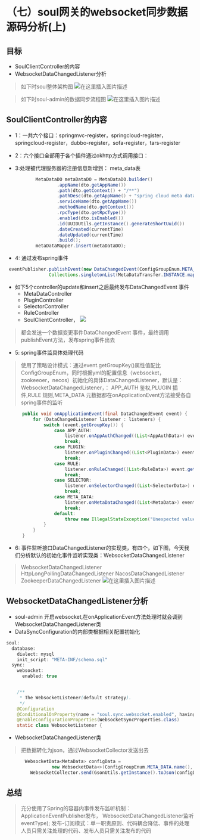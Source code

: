 # （七）soul网关的websocket同步数据源码分析(上)

##  目标
* SoulClientController的内容
* WebsocketDataChangedListener分析

> 如下时soul整体架构图
![在这里插入图片描述](https://img-blog.csdnimg.cn/20210123182931181.png?x-oss-process=image/watermark,type_ZmFuZ3poZW5naGVpdGk,shadow_10,text_aHR0cHM6Ly9ibG9nLmNzZG4ubmV0L3FxXzM3ODY5MjQz,size_16,color_FFFFFF,t_70#pic_center)


> 如下时soul-admin的数据同步流程图 
![在这里插入图片描述](https://img-blog.csdnimg.cn/20210123182940990.png?x-oss-process=image/watermark,type_ZmFuZ3poZW5naGVpdGk,shadow_10,text_aHR0cHM6Ly9ibG9nLmNzZG4ubmV0L3FxXzM3ODY5MjQz,size_16,color_FFFFFF,t_70#pic_center)


## SoulClientController的内容

*  1：一共六个接口：springmvc-register，springcloud-register，springcloud-register，dubbo-register，sofa-register，tars-register
    
*  2：六个接口全部用于各个插件通过okhttp方式调用接口：
*  3:处理被代理服务器的注册信息新增到： meta_data表
    
 ```Java   
            MetaDataDO metaDataDO = MetaDataDO.builder()
                    .appName(dto.getAppName())
                    .path(dto.getContext() + "/**")
                    .pathDesc(dto.getAppName() + "spring cloud meta data info")
                    .serviceName(dto.getAppName())
                    .methodName(dto.getContext())
                    .rpcType(dto.getRpcType())
                    .enabled(dto.isEnabled())
                    .id(UUIDUtils.getInstance().generateShortUuid())
                    .dateCreated(currentTime)
                    .dateUpdated(currentTime)
                    .build();
            metaDataMapper.insert(metaDataDO);

```

* 4: 通过发布spring事件


``` Java
 eventPublisher.publishEvent(new DataChangedEvent(ConfigGroupEnum.META_DATA, DataEventTypeEnum.CREATE,
                Collections.singletonList(MetaDataTransfer.INSTANCE.mapToData(metaDataDO))));    

```

*  如下5个controller的update和insert之后最终发布DataChangedEvent 事件
    * MetaDataController
    * PluginController
    * SelectorController
    * RuleController
    * SoulClientController，
![](https://img-blog.csdnimg.cn/20210123183001805.png?x-oss-process=image/watermark,type_ZmFuZ3poZW5naGVpdGk,shadow_10,text_aHR0cHM6Ly9ibG9nLmNzZG4ubmV0L3FxXzM3ODY5MjQz,size_16,color_FFFFFF,t_70#pic_center)
> 都会发送一个数据变更事件DataChangedEvent 事件，最终调用publishEvent方法，发布spring事件出去


* 5: spring事件监具体处理代码
>使用了策略设计模式：通过event.getGroupKey()属性值配比ConfigGroupEnum，同时根据yml的配置信息（websocket，zookeeoer，necos）初始化的具体DataChangedListener，默认是：WebsocketDataChangedListener，： APP_AUTH 鉴权,PLUGIN 插件,RULE 规则,META_DATA 元数据都在onApplicationEvent方法接受各自spring事件的监听
  ```Java  
        public void onApplicationEvent(final DataChangedEvent event) {
            for (DataChangedListener listener : listeners) {
                switch (event.getGroupKey()) {
                    case APP_AUTH:
                        listener.onAppAuthChanged((List<AppAuthData>) event.getSource(), event.getEventType());
                        break;
                    case PLUGIN:
                        listener.onPluginChanged((List<PluginData>) event.getSource(), event.getEventType());
                        break;
                    case RULE:
                        listener.onRuleChanged((List<RuleData>) event.getSource(), event.getEventType());
                        break;
                    case SELECTOR:
                        listener.onSelectorChanged((List<SelectorData>) event.getSource(), event.getEventType());
                        break;
                    case META_DATA:
                        listener.onMetaDataChanged((List<MetaData>) event.getSource(), event.getEventType());
                        break;
                    default:
                        throw new IllegalStateException("Unexpected value: " + event.getGroupKey());
                }
            }
        }

```

* 6: 事件监听接口DataChangedListener的实现类，有四个，如下图，今天我们分析默认的初始化事件监听实现类：WebsocketDataChangedListener
>WebsocketDataChangedListener
>HttpLongPollingDataChangedListener
>NacosDataChangedListener
>ZookeeperDataChangedListener
![在这里插入图片描述](https://img-blog.csdnimg.cn/20210123183101362.png?x-oss-process=image/watermark,type_ZmFuZ3poZW5naGVpdGk,shadow_10,text_aHR0cHM6Ly9ibG9nLmNzZG4ubmV0L3FxXzM3ODY5MjQz,size_16,color_FFFFFF,t_70#pic_center)


## WebsocketDataChangedListener分析

* soul-admin 开启websocket,在onApplicationEvent方法处理时就会调到WebsocketDataChangedListener类  
* DataSyncConfiguration的内部类根据相关配置初始化
```Java  
soul:
  database:
    dialect: mysql
    init_script: "META-INF/schema.sql"
  sync:
    websocket:
      enabled: true

  ```
```Java  

    /**
     * The WebsocketListener(default strategy).
     */
    @Configuration
    @ConditionalOnProperty(name = "soul.sync.websocket.enabled", havingValue = "true", matchIfMissing = true)
    @EnableConfigurationProperties(WebsocketSyncProperties.class)
    static class WebsocketListener {

  ```
* WebsocketDataChangedListener类
> 把数据转化为json，通过WebsocketCollector发送出去
>
```Java  
       WebsocketData<MetaData> configData =
                 new WebsocketData<>(ConfigGroupEnum.META_DATA.name(), eventType.name(), metaDataList);
         WebsocketCollector.send(GsonUtils.getInstance().toJson(configData), eventType);
```

##  总结
> 充分使用了Spring的容器内事件发布监听机制： ApplicationEventPublisher发布， WebsocketDataChangedListener监听eventType);
> 发布-订阅模式：单一职责原则、代码耦合降低、事件的处理人员只需关注处理的代码、发布人员只需关注发布的代码